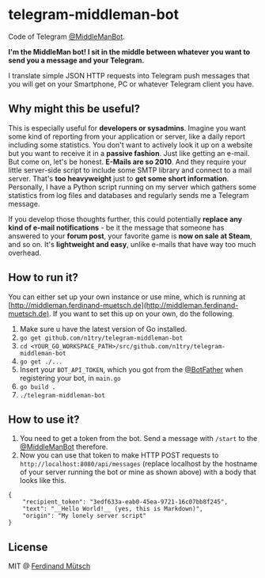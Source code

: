 # telegram-middleman-bot

Code of Telegram [@MiddleManBot](http://telegram.me/MiddleManBot).

__I'm the MiddleMan bot! I sit in the middle between whatever you want to send you a message and your Telegram.__

I translate simple JSON HTTP requests into Telegram push messages that you will get on your Smartphone, PC or whatever Telegram client you have.

## Why might this be useful?
This is especially useful for __developers or sysadmins__. Imagine you want some kind of reporting from your application or server, like a daily report including some statistics. You don't want to actively look it up on a website but you want to receive it in a __passive fashion__. Just like getting an e-mail. But come on, let's be honest. __E-Mails are so 2010__. And they require your little server-side script to include some SMTP library and connect to a mail server. That's __too heavyweight__ just to __get some short information__. Personally, I have a Python script running on my server which gathers some statistics from log files and databases and regularly sends me a Telegram message.

If you develop those thoughts further, this could potentially __replace any kind of e-mail notifications__ - be it the message that someone has answered to your __forum post__, your favorite game is __now on sale at Steam__, and so on. It's __lightweight and easy__, unlike e-mails that have way too much overhead.

## How to run it?
You can either set up your own instance or use mine, which is running at [http://middleman.ferdinand-muetsch.de](http://middleman.ferdinand-muetsch.de). If you want to set this up on your own, do the following.

1. Make sure u have the latest version of Go installed.
2. `go get github.com/n1try/telegram-middleman-bot`
3. `cd <YOUR_GO_WORKSPACE_PATH>/src/github.com/n1try/telegram-middleman-bot`
4. `go get ./...`
5. Insert your `BOT_API_TOKEN`, which you got from the [@BotFather](https://telegram.me/BotFather) when registering your bot, in `main.go`
6. `go build .`
7. `./telegram-middleman-bot`

## How to use it?
1. You need to get a token from the bot. Send a message with `/start` to the [@MiddleManBot](https://telegram.me/MiddleManBot) therefore.
2. Now you can use that token to make HTTP POST requests to `http://localhost:8080/api/messages` (replace localhost by the hostname of your server running the bot or mine as shown above) with a body that looks like this.

```
{
	"recipient_token": "3edf633a-eab0-45ea-9721-16c07bb8f245",
	"text": "__Hello World!__ (yes, this is Markdown)",
	"origin": "My lonely server script"
}
```
## License
MIT @ [Ferdinand Mütsch](https://ferdinand-muetsch.de)
